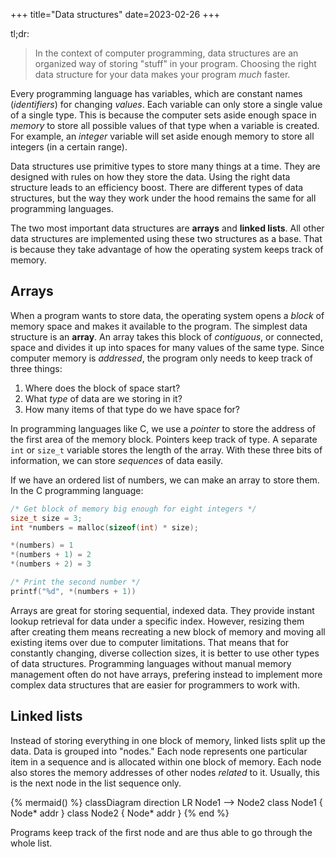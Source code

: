 +++
title="Data structures"
date=2023-02-26
+++

tl;dr:

> In the context of computer programming, data structures are an organized way
> of storing "stuff" in your program.
> Choosing the right data structure for your data makes your program *much*
> faster.

<!-- more -->

Every programming language has variables, which are constant names
(*identifiers*) for changing *values*.
Each variable can only store a single value of a single type.
This is because the computer sets aside enough space in *memory* to store all
possible values of that type when a variable is created.
For example, an *integer* variable will set aside enough memory to store all
integers (in a certain range).

Data structures use primitive types to store many things at a time.
They are designed with rules on how they store the data.
Using the right data structure leads to an efficiency boost.
There are different types of data structures, but the way they work under the
hood remains the same for all programming languages.

The two most important data structures are **arrays** and **linked lists**.
All other data structures are implemented using these two structures as a base.
That is because they take advantage of how the operating system keeps track of
memory.

## Arrays

When a program wants to store data, the operating system opens a *block* of
memory space and makes it available to the program.
The simplest data structure is an **array**.
An array takes this block of *contiguous*, or connected, space and divides it up
into spaces for many values of the same type.
Since computer memory is *addressed*, the program only needs to keep track of
three things:

1. Where does the block of space start?
2. What *type* of data are we storing in it?
3. How many items of that type do we have space for?

In programming languages like C, we use a *pointer* to store the address of
the first area of the memory block.
Pointers keep track of type.
A separate `int` or `size_t` variable stores the length of the array.
With these three bits of information, we can store *sequences* of data easily.

If we have an ordered list of numbers, we can make an array to store them.
In the C programming language:

```c
/* Get block of memory big enough for eight integers */
size_t size = 3;
int *numbers = malloc(sizeof(int) * size);

*(numbers) = 1
*(numbers + 1) = 2
*(numbers + 2) = 3

/* Print the second number */
printf("%d", *(numbers + 1))
```

Arrays are great for storing sequential, indexed data.
They provide instant lookup retrieval for data under a specific index.
However, resizing them after creating them means recreating a new block of memory
and moving all existing items over due to computer limitations.
That means that for constantly changing, diverse collection sizes, it is better
to use other types of data structures.
Programming languages without manual memory management often do not have arrays,
prefering instead to implement more complex data structures that are easier for
programmers to work with.

## Linked lists

Instead of storing everything in one block of memory, linked lists split up the
data.
Data is grouped into "nodes."
Each node represents one particular item in a sequence and is allocated within
one block of memory.
Each node also stores the memory addresses of other nodes *related* to it.
Usually, this is the next node in the list sequence only.

{% mermaid() %}
classDiagram
direction LR
Node1 --> Node2
class Node1 {
Node* addr
}
class Node2 {
Node* addr
}
{% end %}

Programs keep track of the first node and are thus able to go through the whole
list.


